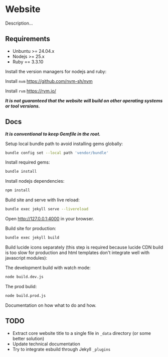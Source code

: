 # Website

Description...

## Requirements

- Unbuntu >= 24.04.x
- Nodejs >= 25.x
- Ruby == 3.3.10

Install the version managers for nodejs and ruby:

Install `nvm` <https://github.com/nvm-sh/nvm>

Install `rvm` <https://rvm.io/>

**_It is not guaranteed that the website will build on other operating systems or tool versions._**

## Docs

**_It is conventional to keep Gemfile in the root._**

Setup local bundle path to avoid installing gems globally:

```bash
bundle config set --local path 'vendor/bundle'
```

Install required gems:

```bash
bundle install
```

Install nodejs dependencies:

```bash
npm install
```

Build site and serve with live reload:

```bash
bundle exec jekyll serve --livereload
```

Open <http://127.0.0.1:4000> in your browser.

Build site for production:

```bash
bundle exec jekyll build
```

Build lucide icons separately (this step is required because lucide CDN build is too slow for production and html templates don't integrate well with javascript modules):

The development build with watch mode:

```bash
node build.dev.js
```

The prod bulid:

```bash
node build.prod.js
```

Documentation on how what to do and how.

## TODO

- Extract core website title to a single file in `_data` directory (or some better solution)
- Update technical documentation
- Try to integrate esbuild through Jekyll `_plugins`
